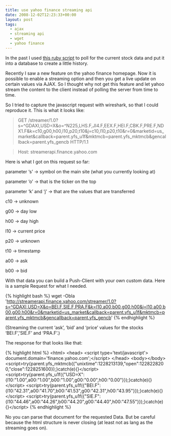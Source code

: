 ```yaml
---
title: use yahoo finance streaming api
date: 2008-12-02T12:23:33+00:00
layout: post
tags:
  - ajax
  - streaming api
  - wget
  - yahoo finance
---
```

In the past I used [this ruby script](http://rubyforge.org/projects/yahoofinance/) to poll for the current stock data and put it into a database to create a little history.

Recently I saw a new feature on the yahoo finance homepage. Now it is possible to enable a streaming option and then you get a live update on certain values via AJAX. So I thought why not get this feature and let yahoo stream the content to the client instead of polling the server from time to time.

So I tried to capture the javascript request with wireshark, so that I could reproduce it. This is what it looks like:

> GET /streamer/1.0?s=^GDAXI,USD=X&o=^N225,LHS.F,JI4.F,EEX.F,HEI.F,CBK.F,PRE.F,NDX1.F&k=c10,g00,h00,l10,p20,t10&j=c10,l10,p20,t10&r=0&marketid=us\_market&callback=parent.yfs\_u1f&mktmcb=parent.yfs\_mktmcb&gencallback=parent.yfs\_gencb HTTP/1.1

> Host: streamerapi.finance.yahoo.com

Here is what I got on this request so far:

parameter ‘s’ -> symbol on the main site (what you currently looking at)

parameter ‘o’ -> that is the ticker on the top

parameter ‘k’ and ‘j’ -> that are the values that are transferred

c10 -> unknown

g00 -> day low

h00 -> day high

l10 -> current price

p20 -> unknown

t10 -> timestamp

a00 -> ask

b00 -> bid

With that data you can build a Push-Client with your own custom data. Here is a sample Request for what I needed.

{% highlight bash %}
wget -Obla 'http://streamerapi.finance.yahoo.com/streamer/1.0?s=^GDAXI,USD=X&o=BEI.F,SIE.F,PRA.F&k=l10,a00,b00,g00,h00&j=l10,a00,b00,g00,h00&r=0&marketid=us_market&callback=parent.yfs_u1f&mktmcb=parent.yfs_mktmcb&gencallback=parent.yfs_gencb'
{% endhighlight %}

(Streaming the current ‘ask’, ‘bid’ and ‘price’ values for the stocks ‘BEI.F’,’SIE.F’ and ‘PRA.F’.)

The response for that looks like that:

{% highlight html %}
&lt;html>
&lt;head>
&lt;script type='text/javascript'> document.domain='finance.yahoo.com';&lt;/script>
&lt;/head>
&lt;body>&lt;/body>
&lt;script>try{parent.yfs_mktmcb({"unixtime":1228213139,"open":1228228200,"close":1228251600});}catch(e){}&lt;/script>
&lt;script>try{parent.yfs_u1f({"USD=X":{l10:"1.00",a00:"1.00",b00:"1.00",g00:"0.00",h00:"0.00"}});}catch(e){}&lt;/script>
&lt;script>try{parent.yfs_u1f({"BEI.F":{l10:"42.31",a00:"41.70",b00:"41.53",g00:"42.31",h00:"43.95"}});}catch(e){}&lt;/script>
&lt;script>try{parent.yfs_u1f({"SIE.F":{l10:"44.46",a00:"44.26",b00:"44.20",g00:"44.40",h00:"47.55"}});}catch(e){}&lt;/script>
{% endhighlight %}


<p>
  No you can parse that document for the requested Data. But be careful because the html structure is never closing (at least not as lang as the streaming goes on).
</p>

